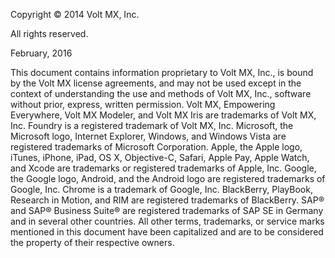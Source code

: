                    

Copyright © 2014 Volt MX, Inc.

All rights reserved.

February, 2016

This document contains information proprietary to Volt MX, Inc., is bound by the Volt MX license agreements, and may not be used except in the context of understanding the use and methods of Volt MX, Inc., software without prior, express, written permission. Volt MX, Empowering Everywhere, Volt MX Modeler, and Volt MX Iris are trademarks of Volt MX, Inc. Foundry is a registered trademark of Volt MX, Inc. Microsoft, the Microsoft logo, Internet Explorer, Windows, and Windows Vista are registered trademarks of Microsoft Corporation. Apple, the Apple logo, iTunes, iPhone, iPad, OS X, Objective-C, Safari, Apple Pay, Apple Watch, and Xcode are trademarks or registered trademarks of Apple, Inc. Google, the Google logo, Android, and the Android logo are registered trademarks of Google, Inc. Chrome is a trademark of Google, Inc. BlackBerry, PlayBook, Research in Motion, and RIM are registered trademarks of BlackBerry. SAP® and SAP® Business Suite® are registered trademarks of SAP SE in Germany and in several other countries. All other terms, trademarks, or service marks mentioned in this document have been capitalized and are to be considered the property of their respective owners.
